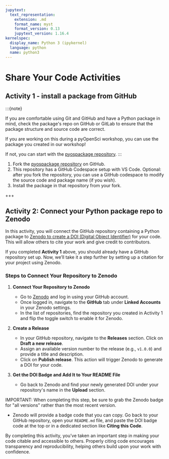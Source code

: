 ```yaml
---
jupytext:
  text_representation:
    extension: .md
    format_name: myst
    format_version: 0.13
    jupytext_version: 1.16.4
kernelspec:
  display_name: Python 3 (ipykernel)
  language: python
  name: python3
---
```


# Share Your Code Activities


## Activity 1 - install a package from GitHub

:::{note}

If you are comfortable using Git and GitHub and have a Python package in mind, check the package's repo on GitHub or GitLab to ensure that the package structure and source code are correct. 

If you are working on this during a pyOpenSci workshop, you can use the package you created in our workshop!

If not, you can start with the [pyospackage repository](https://github.com/pyOpenSci/pyosPackage). 
:::


1. Fork the [pyospackage repository](https://github.com/pyOpenSci/pyosPackage) on GitHub.
2. This repository has a GitHub Codespace setup with VS Code. Optional: after you fork the repository, you can use a GitHub codespace to modify the source code and package name (if you wish).
3. Install the package in that repository from your fork.

+++

## Activity 2: Connect your Python package repo to Zenodo

In this activity, you will connect the GitHub repository containing a Python package to [Zenodo to create a DOI (Digital Object Identifier)](zenodo) for your code. This will allow others to cite your work and give credit to contributors. 

If you completed **Activity 1** above, you should already have a GitHub repository set up. Now, we’ll take it a step further by setting up a citation for your project using Zenodo.

### Steps to Connect Your Repository to Zenodo

1. **Connect Your Repository to Zenodo**  
   - Go to [Zenodo](https://zenodo.org/) and log in using your GitHub account.
   - Once logged in, navigate to the **GitHub** tab under **Linked Accounts** in your Zenodo settings.
   - In the list of repositories, find the repository you created in Activity 1 and flip the toggle switch to enable it for Zenodo.

2. **Create a Release**  
   - In your GitHub repository, navigate to the **Releases** section. Click on **Draft a new release**.
   - Assign an available version number to the release (e.g., `v1.0.0`) and provide a title and description.
   - Click on **Publish release**. This action will trigger Zenodo to generate a DOI for your code.

3. **Get the DOI Badge and Add It to Your README File**  
   - Go back to Zenodo and find your newly generated DOI under your repository's name in the **Upload** section.

IMPORTANT: When completing this step, be sure to grab the Zenodo badge for "all versions" rather than the most recent version.


   - Zenodo will provide a badge code that you can copy. Go back to your GitHub repository, open your `README.md` file, and paste the DOI badge code at the top or in a dedicated section like **Citing this Code**.

By completing this activity, you’ve taken an important step in making your code citable and accessible to others. Properly citing code encourages transparency and reproducibility, helping others build upon your work with confidence.
